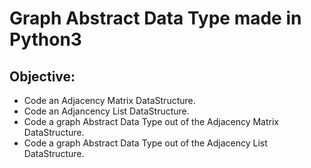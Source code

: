 # Graph Abstract Data Type made in Python3

## Objective:
* Code an Adjacency Matrix DataStructure.
* Code an Adjancency List DataStructure.
* Code a graph Abstract Data Type out of the Adjacency Matrix DataStructure.
* Code a graph Abstract Data Type out of the Adjacency List DataStructure.     

